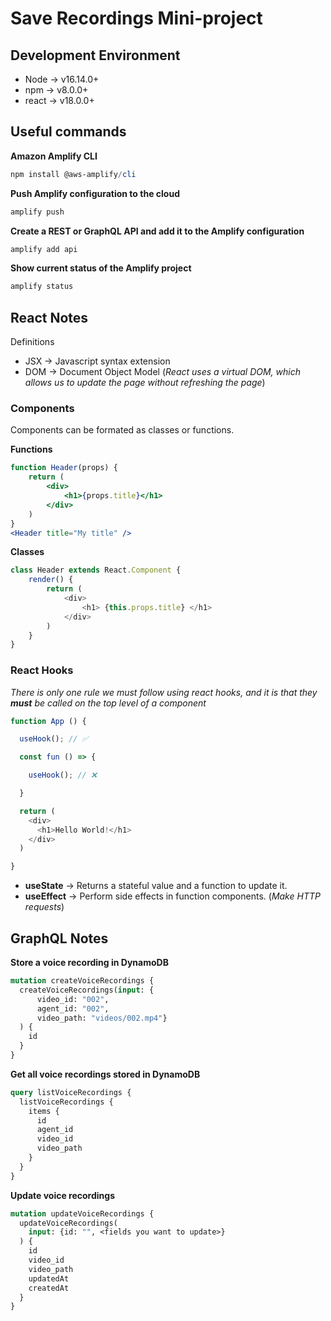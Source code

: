 # Save Recordings Mini-project

## Development Environment

- Node -> v16.14.0+
- npm -> v8.0.0+
- react -> v18.0.0+ 

## Useful commands

**Amazon Amplify CLI**

```powershell
npm install @aws-amplify/cli
```

**Push Amplify configuration to the cloud**

```powershell
amplify push
```

**Create a REST or GraphQL API and add it to the Amplify configuration**
```powershell
amplify add api
```

**Show current status of the Amplify project**
```powershell
amplify status
```

## React Notes

Definitions

- JSX -> Javascript syntax extension
- DOM -> Document Object Model (*React uses a virtual DOM, which allows us to update the page without refreshing the page*)


### **Components**

Components can be formated as classes or functions.

**Functions**
```jsx
function Header(props) {
    return (
        <div>
            <h1>{props.title}</h1>
        </div>
    )
}
<Header title="My title" />
```
**Classes**
```javascript
class Header extends React.Component {
    render() {
        return (
            <div>
                <h1> {this.props.title} </h1>
            </div>
        )    
    }
}
```

### **React Hooks**

*There is only one rule we must follow using react hooks, and it is that they **must** be called on the top level of a component*

```javascript
function App () {

  useHook(); // ✅

  const fun () => {

    useHook(); // ❌

  }

  return (
    <div>
      <h1>Hello World!</h1>
    </div>
  )

}
```

- **useState** -> Returns a stateful value and a function to update it.
- **useEffect** -> Perform side effects in function components. (*Make HTTP requests*)

## GraphQL Notes

**Store a voice recording in DynamoDB**

```graphql
mutation createVoiceRecordings {
  createVoiceRecordings(input: {
      video_id: "002", 
      agent_id: "002", 
      video_path: "videos/002.mp4"}
  ) {
    id
  }
}
```

**Get all voice recordings stored in DynamoDB**

```graphql
query listVoiceRecordings {
  listVoiceRecordings {
    items {
      id
      agent_id
      video_id
      video_path
    }
  }
}
```
**Update voice recordings**

```graphql
mutation updateVoiceRecordings {
  updateVoiceRecordings(
    input: {id: "", <fields you want to update>}
  ) {
    id
    video_id
    video_path
    updatedAt
    createdAt
  }
}
```